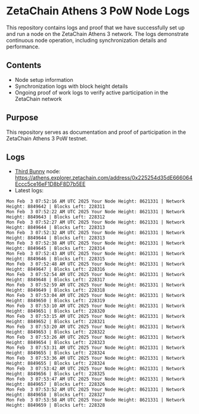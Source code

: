 # ZetaChain Athens 3 PoW Node Logs
This repository contains logs and proof that we have successfully set up and run a node on the ZetaChain Athens 3 network. The logs demonstrate continuous node operation, including synchronization details and performance.

## Contents
- Node setup information
- Synchronization logs with block height details
- Ongoing proof of work logs to verify active participation in the ZetaChain network

## Purpose
This repository serves as documentation and proof of participation in the ZetaChain Athens 3 PoW testnet.

## Logs

- [Third Bunny](https://thirdbunny.xyz/) node: https://athens.explorer.zetachain.com/address/0x225254d35dE666064Eccc5ce16eF1D8bF8D7b5EE
- Latest logs:
```
Mon Feb  3 07:52:16 AM UTC 2025 Your Node Height: 8621331 | Network Height: 8849642 | Blocks Left: 228311
Mon Feb  3 07:52:22 AM UTC 2025 Your Node Height: 8621331 | Network Height: 8849643 | Blocks Left: 228312
Mon Feb  3 07:52:27 AM UTC 2025 Your Node Height: 8621331 | Network Height: 8849644 | Blocks Left: 228313
Mon Feb  3 07:52:32 AM UTC 2025 Your Node Height: 8621331 | Network Height: 8849644 | Blocks Left: 228313
Mon Feb  3 07:52:38 AM UTC 2025 Your Node Height: 8621331 | Network Height: 8849645 | Blocks Left: 228314
Mon Feb  3 07:52:43 AM UTC 2025 Your Node Height: 8621331 | Network Height: 8849646 | Blocks Left: 228315
Mon Feb  3 07:52:48 AM UTC 2025 Your Node Height: 8621331 | Network Height: 8849647 | Blocks Left: 228316
Mon Feb  3 07:52:54 AM UTC 2025 Your Node Height: 8621331 | Network Height: 8849648 | Blocks Left: 228317
Mon Feb  3 07:52:59 AM UTC 2025 Your Node Height: 8621331 | Network Height: 8849649 | Blocks Left: 228318
Mon Feb  3 07:53:04 AM UTC 2025 Your Node Height: 8621331 | Network Height: 8849650 | Blocks Left: 228319
Mon Feb  3 07:53:10 AM UTC 2025 Your Node Height: 8621331 | Network Height: 8849651 | Blocks Left: 228320
Mon Feb  3 07:53:15 AM UTC 2025 Your Node Height: 8621331 | Network Height: 8849652 | Blocks Left: 228321
Mon Feb  3 07:53:20 AM UTC 2025 Your Node Height: 8621331 | Network Height: 8849653 | Blocks Left: 228322
Mon Feb  3 07:53:26 AM UTC 2025 Your Node Height: 8621331 | Network Height: 8849654 | Blocks Left: 228323
Mon Feb  3 07:53:31 AM UTC 2025 Your Node Height: 8621331 | Network Height: 8849655 | Blocks Left: 228324
Mon Feb  3 07:53:36 AM UTC 2025 Your Node Height: 8621331 | Network Height: 8849655 | Blocks Left: 228324
Mon Feb  3 07:53:42 AM UTC 2025 Your Node Height: 8621331 | Network Height: 8849656 | Blocks Left: 228325
Mon Feb  3 07:53:47 AM UTC 2025 Your Node Height: 8621331 | Network Height: 8849657 | Blocks Left: 228326
Mon Feb  3 07:53:52 AM UTC 2025 Your Node Height: 8621331 | Network Height: 8849658 | Blocks Left: 228327
Mon Feb  3 07:53:58 AM UTC 2025 Your Node Height: 8621331 | Network Height: 8849659 | Blocks Left: 228328
```
